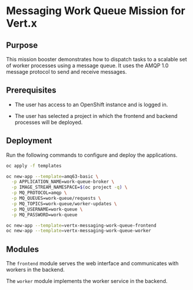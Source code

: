 # Messaging Work Queue Mission for Vert.x

## Purpose

This mission booster demonstrates how to dispatch tasks to a scalable
set of worker processes using a message queue. It uses the AMQP 1.0
message protocol to send and receive messages.

## Prerequisites

* The user has access to an OpenShift instance and is logged in.

* The user has selected a project in which the frontend and backend
  processes will be deployed.

## Deployment

Run the following commands to configure and deploy the applications.

```bash
oc apply -f templates

oc new-app --template=amq63-basic \
  -p APPLICATION_NAME=work-queue-broker \
  -p IMAGE_STREAM_NAMESPACE=$(oc project -q) \
  -p MQ_PROTOCOL=amqp \
  -p MQ_QUEUES=work-queue/requests \
  -p MQ_TOPICS=work-queue/worker-updates \
  -p MQ_USERNAME=work-queue \
  -p MQ_PASSWORD=work-queue

oc new-app --template=vertx-messaging-work-queue-frontend
oc new-app --template=vertx-messaging-work-queue-worker
```

<!-- oc new-app --template=amq-broker-71-basic \ -->
<!--   -p APPLICATION_NAME=work-queue-broker \ -->
<!--   -p IMAGE_STREAM_NAMESPACE=$(oc project -q) \ -->
<!--   -p AMQ_PROTOCOL=amqp \ -->
<!--   -p AMQ_QUEUES=work-queue/requests \ -->
<!--   -p AMQ_ADDRESSES=work-queue/worker-updates \ -->
<!--   -p AMQ_USER=work-queue \ -->
<!--   -p AMQ_PASSWORD=work-queue -->

## Modules

The `frontend` module serves the web interface and communicates with
workers in the backend.

The `worker` module implements the worker service in the backend.
